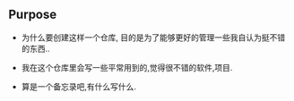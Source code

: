 ## Purpose

- 为什么要创建这样一个仓库, 目的是为了能够更好的管理一些我自认为挺不错的东西..

- 我在这个仓库里会写一些平常用到的,觉得很不错的软件,项目.

- 算是一个备忘录吧,有什么写什么.



